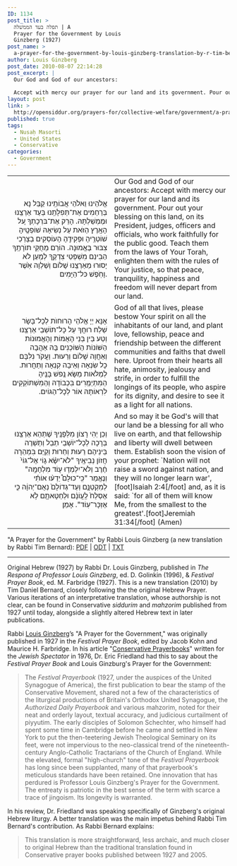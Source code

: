 ```yaml
---
ID: 1134
post_title: >
  תפלה בעד הממשׁלה | A
  Prayer for the Government by Louis
  Ginzberg (1927)
post_name: >
  a-prayer-for-the-government-by-louis-ginzberg-translation-by-r-tim-bernard
author: Louis Ginzberg
post_date: 2010-08-07 22:14:28
post_excerpt: |
  Our God and God of our ancestors:
  
  Accept with mercy our prayer for our land and its government. Pour out your blessing on this land, on its President, judges, officers and officials, who work faithfully for the public good. Teach them from the laws of Your Torah, enlighten them with the rules of Your justice, so that peace, tranquility, happiness and freedom will never depart from our land. God of all that lives, please bestow Your spirit on all the inhabitants of our land, and plant love, fellowship, peace and friendship between the different communities and faiths that dwell here. Uproot from their hearts all hate, animosity, jealousy and strife, in order to fulfill the longings of its people, who aspire for its dignity, and desire to see it as a light for all nations.
layout: post
link: >
  http://opensiddur.org/prayers-for/collective-welfare/government/a-prayer-for-the-government-by-louis-ginzberg-translation-by-r-tim-bernard/
published: true
tags:
  - Nusaḥ Masorti
  - United States
  - Conservative
categories:
  - Government
---
```

<table style="margin-left: auto;margin-right: auto;">
<tbody>
<tr>
<td width="46%">
<div style="text-align: right;" class="liturgy"><span lang="he">
אֱלֹהֵינוּ וֵאלֹהֵי אֲבוֹתֵֽינוּ
קַבֵּל נָא בְּרַחַמִים אֶת־תְּפִלָּתֵֽנוּ בְּעַד אַרְצֵֽנוּ וּמֶמְשַׁלְתָּהּ. 
הָרֵק אֶת־בּרְכָתְךָ ע֚ל הָאָֽרֶץ הַזֺּאת 
עַל נְשִׂיאָהּ שׁוֹפְטֶֽיהָ שׁוֹטְרֶֽיהָ וּפְקִידֶֽהָ הָעוֹסְקִים בְצָרְכֵי צִבּוּר בֶּאֱמוּנָה. 
הוֹרֵם מֵחֻקֵּי תוֺרָתֶֽךָ הַבִינֵם מִשְׁפְּטֵי צִדְקֶֽךָ 
לְמַֽעַן לֺא יָסוּרוּ מֵאַרְצֵֽנוּ שָׁלוֹם וְשַׁלְוָה אֺֽשֶׁר וָחֺֽפֶשׁ כּל־הַיָּמִים. 
</span></div>
</td>
 
<td width="53%"><div class="english">
Our God and God of our ancestors:
Accept with mercy our prayer for our land and its government. 
Pour out your blessing on this land, 
on its President, judges, officers and officials, who work faithfully for the public good. 
Teach them from the laws of Your Torah, enlighten them with the rules of Your justice, 
so that peace, tranquility, happiness and freedom will never depart from our land. 
</div></td>
</tr>


<tr>
<td width="46%">
<div style="text-align: right;" class="liturgy"><span lang="he">
אָנָּא יְיָ אֱלֺהֵי הָרוּחוֺת לְכָל־בָּשָׂר שְׁלַח רוּחֲךָ עַל כָּל־תּוֹשְׁבֵי אַרְצֵֽנוּ 
וְטַע בֵּין בְּנֵי הָאֻמּוֹת וְהָאֱמוּנוֹת הַשּׁוֹנוֹת הַשּׁוֹכְנִים בָּהּ אַהֲבָה וְאַחֲוָה שָׁלוֹם וְרֵעוּת. 
וַעֲקֺר נִלִּבָּם כָל שִׂנְאָה וְאֵיבָה קִנְאָה וְתַחֲרוּת. 
לְמַלֺּאות מַשָּׂא נֶֽפשׁ בָּנֶֽיהָ הַמִּתְיַמְְּרִים בִּכְבוֹדָהּ 
וְהַמִּשְׁתּוֹקְקִים לִרְאוֹתָהּ אוֹר לְכָל־הַגּוֹיִם.‏
</span></div>
</td>
 
<td width="53%"><div class="english">
God of all that lives, please bestow Your spirit on all the inhabitants of our land, 
and plant love, fellowship, peace and friendship between the different communities and faiths that dwell here. 
Uproot from their hearts all hate, animosity, jealousy and strife, 
in order to fulfill the longings of its people, who aspire for its dignity, 
and desire to see it as a light for all nations.
</div></td>
</tr>


<tr>
<td width="46%">
<div style="text-align: right;" class="liturgy"><span lang="he">
וְכֵן יְהִי רָצוֹן מִלְּפָנֶֽיךָ שֶׁתְּהֵא אַרְצֵֽנוּ בְּרָכָה לְכָל־יוֹשְׁבֵי תֵבֵל 
וְתַשְׁרֶה בֵּינֵיהֶם רֵעוּת וְחֵרוּת 
וְקַיֵּם בִּמְהֵרָה חֲזוֹן נְבִיאֶֽיךָ "לֹא־יִשָּׂ֨א ג֤וֹי אֶל־גּוֹי֙ חֶ֔רֶב וְלֹא־יִלְמְד֥וּ ע֖וֹד מִלְחָמָֽה" 
וְנֶאֱמַר "כִּֽי־כוּלָּם֩ יֵדְע֨וּ אוֹתִ֜י לְמִקְטַנָּ֤ם וְעַד־גְּדוֹלָם֙ נְאֻם־יְהוָ֔ה כִּ֤י אֶסְלַח֙ לַֽעֲוֹנָ֔ם וּלְחַטָּאתָ֖ם לֹ֥א אֶזְכָּר־עֽוֹד". אָמֵן׃
</span></div>
</td>
 
<td width="53%"><div class="english">
And so may it be God's will that our land be a blessing for all who live on earth, 
and that fellowship and liberty will dwell between them. 
Establish soon the vision of your prophet: `Nation will not raise a sword against nation, and they will no longer learn war',[foot]Isaiah 2:4[/foot] 
and, as it is said: `for all of them will know Me, from the smallest to the greatest'.[foot]Jeremiah 31:34[/foot] (Amen)</div></td>
</tr>
</tbody>
</tbody></tbody></table>


"A Prayer for the Government" by Rabbi Louis Ginzberg (a new translation by Rabbi Tim Bernard): <a class="pdf" href="http://opensiddur.org/wp-content/uploads/2010/08/Prayer-for-the-Government-Louis-Ginzberg-trans-Tim-Bernard.pdf">PDF</a> | <a class="download" href="http://opensiddur.org/wp-content/uploads/2010/08/Prayer-for-the-Government-Louis-Ginzberg-trans-Tim-Bernard.odt">ODT</a> | <a class="download" href="http://opensiddur.org/wp-content/uploads/2010/08/Prayer-for-the-Government-Louis-Ginzberg-trans-Tim-Bernard.txt">TXT</a>

<hr />
Original Hebrew (1927) by Rabbi Dr. Louis Ginzberg, published in <em>The Respona of Professor Louis Ginzberg</em>, ed. D. Golinkin (1996), &amp; <em>Festival Prayer Book</em>, ed. M. Farbridge (1927). This is a new translation (2010) by Tim Daniel Bernard, closely following the the original Hebrew Prayer. Various iterations of an interpretative translation, whose authorship is not clear, can be found in Conservative <em>siddurim</em> and <em>mahzorim</em> published from 1927 until today, alongside a slightly altered Hebrew text in later publications.

Rabbi <a href="http://en.wikipedia.org/wiki/Louis_Ginzberg">Louis Ginzberg</a>’s "A Prayer for the Government," was originally published in 1927 in the <em>Festival Prayer Book</em>, edited by Jacob Kohn and Maurice H. Farbridge. In his article "<a class="pdf" href="http://opensiddur.org/wp-content/uploads/2010/08/Conservative_Payerbooks_(Eric_L._Friedland,_1976).pdf">Conservative Prayerbooks</a>" written for the <em>Jewish Spectator</em> in 1976, Dr. Eric Friedland had this to say about the <em>Festival Prayer Book</em> and Louis Ginzburg's Prayer for the Government:
<blockquote>The <em>Festival Prayerbook</em> (1927, under the auspices of the United Synagogue of America), the first publication to bear the stamp of the Conservative Movement, shared not a few of the characteristics of the liturgical productions of Britain's Orthodox United Synagogue, the <em>Authorized Daily Prayerbook</em> and various mahzorim, noted for their neat and orderly layout, textual accuracy, and judicious curtailment of piyyutim. The early disciples of Solomon Schechter, who himself had spent some time in Cambridge before he came and settled in New York to put the then-teetering Jewish Theological Seminary on its feet, were not impervious to the neo-classical trend of the nineteenth-century Anglo-Catholic Tractarians of the Church of England. While the elevated, formal "high-church" tone of the <em>Festival Prayerbook</em> has long since been supplanted, many of that prayerbook's meticulous standards have been retained. One innovation that has perdured is Professor Louis Ginzberg's Prayer for the Government. The entreaty is patriotic in the best sense of the term with scarce a trace of jingoism. Its longevity is warranted.</blockquote>
In his review, Dr. Friedland was speaking specifically of Ginzberg's original Hebrew liturgy. A better translation was the main impetus behind Rabbi Tim Bernard's contribution. As Rabbi Bernard explains:
<blockquote>This translation is more straightforward, less archaic, and much closer to original Hebrew than the traditional translation found in Conservative prayer books published between 1927 and 2005.</blockquote>